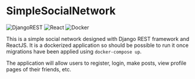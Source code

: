 # SimpleSocialNetwork
![DjangoREST](https://img.shields.io/badge/DJANGO-REST-ff1709?style=for-the-badge&logo=django&logoColor=white&color=ff1709&labelColor=gray)
![React](https://img.shields.io/badge/react-%2320232a.svg?style=for-the-badge&logo=react&logoColor=%2361DAFB)
![Docker](https://img.shields.io/badge/docker-%230db7ed.svg?style=for-the-badge&logo=docker&logoColor=white)

This is a simple social network designed with Django REST framework and ReactJS. It is a dockerized application so should be possible to run it once migrations have been applied using `docker-compose up`.

The application will allow users to register, login, make posts, view profile pages of their friends, etc.
